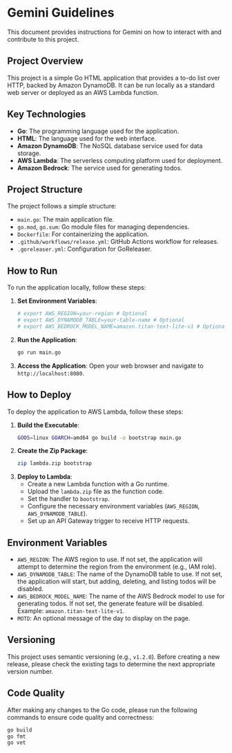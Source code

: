# Gemini Guidelines

This document provides instructions for Gemini on how to interact with and contribute to this project.

## Project Overview

This project is a simple Go HTML application that provides a to-do list over HTTP, backed by Amazon DynamoDB. It can be run locally as a standard web server or deployed as an AWS Lambda function.

## Key Technologies

*   **Go**: The programming language used for the application.
*   **HTML**: The language used for the web interface.
*   **Amazon DynamoDB**: The NoSQL database service used for data storage.
*   **AWS Lambda**: The serverless computing platform used for deployment.
*   **Amazon Bedrock**: The service used for generating todos.

## Project Structure

The project follows a simple structure:

*   `main.go`: The main application file.
*   `go.mod`, `go.sum`: Go module files for managing dependencies.
*   `Dockerfile`: For containerizing the application.
*   `.github/workflows/release.yml`: GitHub Actions workflow for releases.
*   `.goreleaser.yml`: Configuration for GoReleaser.

## How to Run

To run the application locally, follow these steps:

1.  **Set Environment Variables**:
    ```bash
    # export AWS_REGION=your-region # Optional
    # export AWS_DYNAMODB_TABLE=your-table-name # Optional
    # export AWS_BEDROCK_MODEL_NAME=amazon.titan-text-lite-v1 # Optional
    ```
2.  **Run the Application**:
    ```bash
    go run main.go
    ```
3.  **Access the Application**:
    Open your web browser and navigate to `http://localhost:8080`.

## How to Deploy

To deploy the application to AWS Lambda, follow these steps:

1.  **Build the Executable**:
    ```bash
    GOOS=linux GOARCH=amd64 go build -o bootstrap main.go
    ```
2.  **Create the Zip Package**:
    ```bash
    zip lambda.zip bootstrap
    ```
3.  **Deploy to Lambda**:
    *   Create a new Lambda function with a Go runtime.
    *   Upload the `lambda.zip` file as the function code.
    *   Set the handler to `bootstrap`.
    *   Configure the necessary environment variables (`AWS_REGION`, `AWS_DYNAMODB_TABLE`).
    *   Set up an API Gateway trigger to receive HTTP requests.

## Environment Variables

- `AWS_REGION`: The AWS region to use. If not set, the application will attempt to determine the region from the environment (e.g., IAM role).
- `AWS_DYNAMODB_TABLE`: The name of the DynamoDB table to use. If not set, the application will start, but adding, deleting, and listing todos will be disabled.
- `AWS_BEDROCK_MODEL_NAME`: The name of the AWS Bedrock model to use for generating todos. If not set, the generate feature will be disabled. Example: `amazon.titan-text-lite-v1`.
- `MOTD`: An optional message of the day to display on the page.

## Versioning

This project uses semantic versioning (e.g., `v1.2.0`). Before creating a new release, please check the existing tags to determine the next appropriate version number.

## Code Quality

After making any changes to the Go code, please run the following commands to ensure code quality and correctness:

```bash
go build
go fmt
go vet
```
